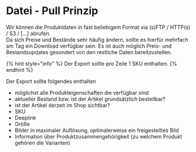 # Datei - Pull Prinzip

Wir können die Produktdaten in fast beliebigem Format via \(s\)FTP / HTTP\(s\) / S3 / \[...\] abrufen.  
Da sich Preise und Bestände sehr häufig ändern, sollte es hierfür mehrfach am Tag ein Download verfügbar sein. Es ist auch möglich Preis- und Bestandsupdates gesondert von den restliche Daten bereitzustellen.

{% hint style="info" %}
Der Export sollte pro Zeile 1 SKU enthalten.
{% endhint %}

Der Export sollte folgendes enthalten

* möglichst alle Produkteigenschaften die verfügbar sind
* aktueller Bestand bzw. ist der Artikel grundsätzlich bestellbar?
* ist der Artikel derzeit im Shop sichtbar?
* SKU
* Deeplink
* Größe
* Bilder in maximaler Auflösung, optimalerweise ein freigestelltes Bild
* Information über Produktzusammengehörigkeit \(zu welchem Produkt gehören die Varianten\)



